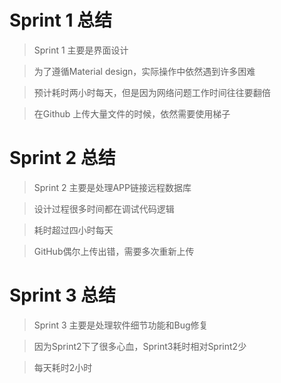 # Sprint 1 总结

> Sprint 1 主要是界面设计

> 为了遵循Material design，实际操作中依然遇到许多困难

> 预计耗时两小时每天，但是因为网络问题工作时间往往要翻倍

> 在Github 上传大量文件的时候，依然需要使用梯子


# Sprint 2 总结

> Sprint 2 主要是处理APP链接远程数据库

> 设计过程很多时间都在调试代码逻辑

> 耗时超过四小时每天

> GitHub偶尔上传出错，需要多次重新上传

# Sprint 3 总结

> Sprint 3 主要是处理软件细节功能和Bug修复

> 因为Sprint2下了很多心血，Sprint3耗时相对Sprint2少

> 每天耗时2小时
